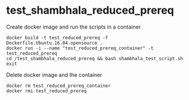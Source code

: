 # test_shambhala_reduced_prereq

Create docker image and run the scripts in a container

    docker build -t test_reduced_prereq -f Dockerfile.Ubuntu.16.04.opensource .
    docker run -i --name "test_reduced_prereq_container" -t test_reduced_prereq
    cd /test_shambhala_reduced_prereq && bash shambhala_test_script.sh
    exit

Delete docker image and the container

    docker rm test_reduced_prereq_container
    docker rmi test_reduced_prereq
